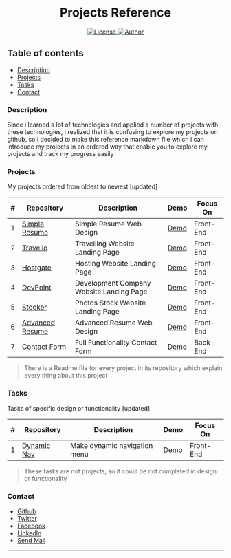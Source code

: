 <h1 align="center">Projects Reference</h1>

<p align="center">

<a href=https://www.gnu.org/licenses/gpl-3.0>
<img src="https://img.shields.io/badge/license-GPLv3-blue" alt="License">
</a>

<a href="https://github.com/salahineo/">
<img src="https://img.shields.io/badge/Author-Mohamed%20Salah-red" alt="Author">
</a>

</p>

## Table of contents

- [Description](#description)
- [Projects](#Projects)
- [Tasks](#tasks)
- [Contact](#contact)

### Description

Since i learned a lot of technologies and applied a number of projects with these technologies, i realized that it is confusing to explore my projects on github, so i decided to make this reference markdown file which i can introduce my projects in an ordered way that enable you to explore my projects and track my progress easily

### Projects

My projects ordered from oldest to newest [updated]

| # | Repository | Description | Demo | Focus On |
| --- | --- | --- | --- | --- |
| 1 | [Simple Resume](https://github.com/salahineo/Resume) | Simple Resume Web Design | [Demo](https://salahineo.github.io/Resume/) | Front-End |
| 2 | [Travello](https://github.com/salahineo/Travello) | Travelling Website Landing Page | [Demo](https://salahineo.github.io/Travello/) | Front-End |
| 3 | [Hostgate](https://github.com/salahineo/Hostgate) | Hosting Website Landing Page | [Demo](https://salahineo.github.io/Hostgate/) | Front-End |
| 4 | [DevPoint](https://github.com/salahineo/DevPoint) | Development Company Website Landing Page | [Demo](https://salahineo.github.io/DevPoint/) | Front-End |
| 5 | [Stocker](https://github.com/salahineo/Stocker) | Photos Stock Website Landing Page | [Demo](https://salahineo.github.io/Stocker/) | Front-End |
| 6 | [Advanced Resume](https://github.com/salahineo/Advanced-Resume) | Advanced Resume Web Design | [Demo](https://salahineo.github.io/Advanced-Resume/) | Front-End |
| 7 | [Contact Form](https://github.com/salahineo/Contact-Form) | Full Functionality Contact Form | [Demo](https://github.com/salahineo/Contact-Form#demo) | Back-End |

> There is a Readme file for every project in its repository which explain every thing about this project

### Tasks

Tasks of specific design or functionality [updated]

| # | Repository | Description | Demo | Focus On |
| --- | --- | --- | --- | --- |
| 1 | [Dynamic Nav](https://github.com/salahineo/Dynamic-Navigation-Menu) | Make dynamic navigation menu | [Demo](https://salahineo.github.io/Dynamic-Navigation-Menu/) | Front-End |

> These tasks are not projects, so it could be not completed in design or functionality

### Contact

- [Github](https://github.com/salahineo/)
- [Twitter](https://twitter.com/salahineo/)
- [Facebook](https://www.facebook.com/salahineo/)
- [LinkedIn](https://www.linkedin.com/in/salahineo/)
- [Send Mail](mailto:eng.mohamedsalah.it@gmail.com)

---
